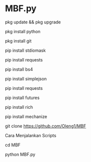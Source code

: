 # MBF.py
pkg update && pkg upgrade

pkg install python

pkg install git

pip install stdiomask

pip install requests

pip install bs4

pip install simplejson

pip install requests

pip install futures

pip install rich

pip install mechanize


git clone https://github.com/Oleng1/MBF

Cara Menjalankan Scripts


cd MBF

python MBF.py





